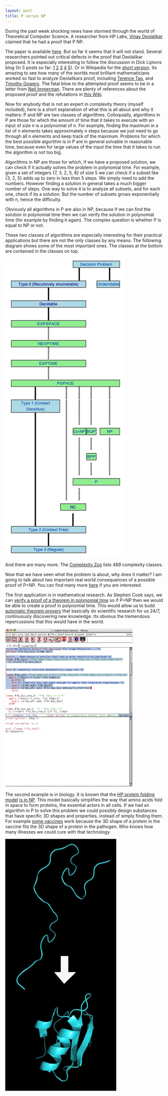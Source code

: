 ```yaml
---
layout: post
title: P versus NP
---
```


<p>
During the past week shocking news have stormed through the world of
Theoretical Computer Science. A researcher from HP Labs, <a href="http://www.hpl.hp.com/personal/Vinay_Deolalikar/">Vinay Deolalikar</a>
claimed that he had a proof that P  NP.
</p>


<p>
The paper is available <a href="http://www.hpl.hp.com/personal/Vinay_Deolalikar/Papers/pnp_8_11.pdf">
here</a>.
But so far it seems that it will not stand. Several researchers
pointed out critical defects in the proof that Deolalikar proposed.
It is especially interesting to follow the discussion
in Dick Liptons blog (In 5 posts so far:
<a href="http://rjlipton.wordpress.com/2010/08/08/a-proof-that-p-is-not-equal-to-np/">
  1</a>
<a href="http://rjlipton.wordpress.com/2010/08/09/issues-in-the-proof-that-pnp/">
  2</a>
<a href="http://rjlipton.wordpress.com/2010/08/10/update-on-deolalikars-proof-that-pnp/">
  3</a>
<a href="http://rjlipton.wordpress.com/2010/08/11/deolalikar-responds-to-issues-about-his-pnp-proof/">
  4</a>
<a href="http://rjlipton.wordpress.com/2010/08/12/fatal-flaws-in-deolalikars-proof/">
  5</a>).
Or in Wikipedia for the
<a href="http://en.wikipedia.org/wiki/Vinay_Deolalikar#P_.E2.89.A0_NP">
  short version</a>.
Its amazing to see how many of the worlds most brilliant
mathematicians worked so fast to analyze Deolalikars proof,
including
<a href="http://rjlipton.wordpress.com/2010/08/10/update-on-deolalikars-proof-that-pnp/#comment-4885">
  Terence Tao</a>,
and
<a href="http://gowers.wordpress.com/2010/08/11/my-pennyworth-about-deolalikar/">
  Timothy Gowers</a>.
The fatal blow to the attempted proof seems to be in a letter from
<a href="http://michaelnielsen.org/polymath1/index.php?title=Immerman's_letter">
  Neil Immerman</a>.
There are plenty of references about the proposed proof and the
refutations in
<a href="http://michaelnielsen.org/polymath1/index.php?title=Deolalikar's_P!%3DNP_paper">
  this Wiki</a>.
</p>

<p>
Now for anybody that is not an expert in complexity theory (myself
included), here is a short explanation of what this is all about and
why it matters: P and NP are two classes of algorithms. Colloquially,
algorithms in P are those for which the amount of time that it takes to
execute with an input of size n is a polynomial of n. For example,
finding the maximum in a list of n elements takes approximately n steps
because we just need to go through all n elements and keep track of the
maximum. Problems for which the best possible algorithm is in P are in
general solvable in reasonable time, because even for large values of the
input the time that it takes to run the algorithm is not too big.
</p>

<p>
Algorithms in NP are those for which, if we have a proposed solution,
we can check if it actually solves the problem in polynomial time.
For example, given a set of integers {7, 3, 2, 5, 8} of size 5 we can
check if a subset like {3, 2, 5} adds up to zero in less than 5 steps.
We simply need to add the numbers. However finding a solution in
general takes a much bigger number of steps. One way to solve it is to
analyze all subsets, and for each one, check if its a solution.
But the number of subsets grows exponentially with n, hence the
difficulty.
</p>

<p>
Obviously all algorithms in P are also in NP, because if we can find
the solution in polynomial time then we can verify the solution in
polynomial time (for example by finding it again). The complex question
is whether P is equal to NP or not.
</p>

<p>
These two classes of algorithms are especially interesting for their
practical applications but there are not the only classes by any means.
The following diagram shows some of the most important ones.
The classes at the bottom are contained in the classes on top.
</p>

<a href="http://en.wikipedia.org/wiki/Complexity_class">
  <img src="/images/algorithm-hierarchy.png"
       alt="Hierarchy of algorithm complexity classes"/>
</a>

<p>
And there are many more. The
<a href="http://qwiki.stanford.edu/wiki/Complexity_Zoo">
  Complexity Zoo</a> lists 489 complexity classes.
</p>

<p>
Now that we have seen what the problem is about, why does it matter?
I am going to talk about two important real world consequences of a
possible proof of P=NP. You can find many more
<a href="http://en.wikipedia.org/wiki/P_versus_NP_problem#Consequences_of_proof">
  here</a> if you are interested.
</p>

<p>
The first application is in mathematical research.
As Stephen Cook says, we can
<a href="http://www.claymath.org/millennium/P_vs_NP/Official_Problem_Description.pdf">
  verify a proof of a theorem in polynomial time</a>
so if P=NP then we would be able to create a proof in polynomial time.
This would allow us to build
<a href="http://isabelle.in.tum.de/overview.html">
  automatic theorem provers</a>
that basically do scientific research for us 24/7, continuously
discovering new knowledge. Its obvious the tremendous repercussions
that this would have in the world.
</p>

<a href="http://isabelle.in.tum.de/overview.html">
  <img src="/images/automatic-theorem-prover.png"
       alt="Automatic theorem prover"/>
</a>

<p>
The second example is in biology. It is known that the
<a href="http://en.wikipedia.org/wiki/Hydrophobic-polar_protein_folding_model">
  HP protein folding model</a>
<a href="http://citeseerx.ist.psu.edu/viewdoc/download?doi=10.1.1.139.5547&rep=rep1&type=pdf">
  is in NP</a>.
This model basically simplifies the way that amino acids fold in space
to form proteins, the essential actors in all cells.
If we had an algorithm in P to solve this problem we could possibly
design substances that have specific 3D shapes and properties,
instead of simply finding them. For example
<a href="http://en.wikipedia.org/wiki/Anti-idiotypic_vaccine">
  some vaccines</a>
work because the 3D shape of a protein in the vaccine fits the 3D
shape of a protein in the pathogen. Who knows how many illnesses
we could cure with that technology.
</p>

<a href="http://en.wikipedia.org/wiki/Protein_folding">
  <img src="/images/protein-folding.jpg"
       alt="Protein folding"/>
</a>
